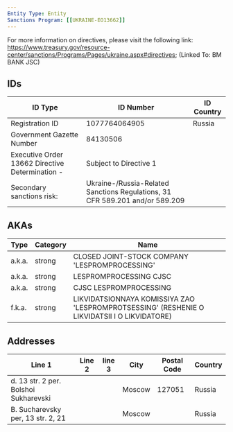 ```yaml
---
Entity Type: Entity
Sanctions Program: [[UKRAINE-EO13662]]
---
```

For more information on directives, please visit the following link: https://www.treasury.gov/resource-center/sanctions/Programs/Pages/ukraine.aspx#directives; (Linked To: BM BANK JSC)

## IDs
| ID Type | ID Number | ID Country |
|---------|-----------|------------|
| Registration ID | 1077764064905 | Russia |
| Government Gazette Number | 84130506 |  |
| Executive Order 13662 Directive Determination - | Subject to Directive 1 |  |
| Secondary sanctions risk: | Ukraine-/Russia-Related Sanctions Regulations, 31 CFR 589.201 and/or 589.209 |  |


## AKAs
| Type | Category | Name      | 
|------|----------|-----------|
| a.k.a. | strong | CLOSED JOINT-STOCK COMPANY 'LESPROMPROCESSING' |
| a.k.a. | strong | LESPROMPROCESSING CJSC |
| a.k.a. | strong | CJSC LESPROMPROCESSING |
| f.k.a. | strong | LIKVIDATSIONNAYA KOMISSIYA ZAO 'LESPROMPROTSESSING' (RESHENIE O LIKVIDATSII I O LIKVIDATORE) |


## Addresses
| Line 1 | Line 2 | line 3 | City | Postal Code| Country | 
|--------|--------|--------|------|------------|---------|
| d. 13 str. 2 per. Bolshoi Sukharevski |  |  | Moscow | 127051 | Russia |
| B. Sucharevsky per, 13 str. 2, 21 |  |  | Moscow |  | Russia |


